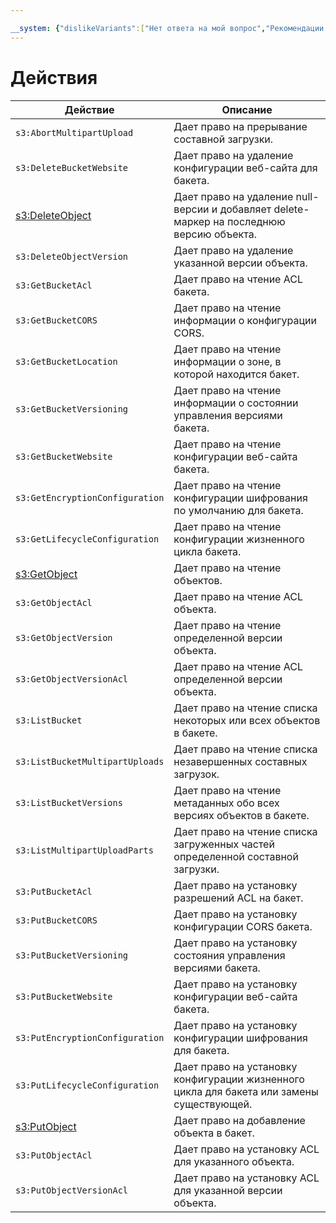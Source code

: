 ```yaml
---

__system: {"dislikeVariants":["Нет ответа на мой вопрос","Рекомендации не помогли","Содержание не соответствует заголовку","Другое"]}
---
```

# Действия

Действие | Описание
----- | -----
`s3:AbortMultipartUpload` | Дает право на прерывание составной загрузки.
`s3:DeleteBucketWebsite` | Дает право на удаление конфигурации веб-сайта для бакета.
[s3:DeleteObject](../object/delete.md) | Дает право на удаление null-версии и добавляет delete-маркер на последнюю версию объекта.
`s3:DeleteObjectVersion` | Дает право на удаление указанной версии объекта.
`s3:GetBucketAcl` | Дает право на чтение ACL бакета.
`s3:GetBucketCORS` | Дает право на чтение информации о конфигурации CORS.
`s3:GetBucketLocation` | Дает право на чтение информации о зоне, в которой находится бакет.
`s3:GetBucketVersioning` | Дает право на чтение информации о состоянии управления версиями бакета.
`s3:GetBucketWebsite` | Дает право на чтение конфигурации веб-сайта бакета.
`s3:GetEncryptionConfiguration` | Дает право на чтение конфигурации шифрования по умолчанию для бакета.
`s3:GetLifecycleConfiguration` | Дает право на чтение конфигурации жизненного цикла бакета.
[s3:GetObject](../object/get.md) | Дает право на чтение объектов.
`s3:GetObjectAcl` | Дает право на чтение ACL объекта.
`s3:GetObjectVersion` | Дает право на чтение определенной версии объекта.
`s3:GetObjectVersionAcl` | Дает право на чтение ACL определенной версии объекта.
`s3:ListBucket` | Дает право на чтение списка некоторых или всех объектов в бакете.
`s3:ListBucketMultipartUploads` | Дает право на чтение списка незавершенных составных загрузок.
`s3:ListBucketVersions` | Дает право на чтение метаданных обо всех версиях объектов в бакете.
`s3:ListMultipartUploadParts` | Дает право на чтение списка загруженных частей определенной составной загрузки.
`s3:PutBucketAcl` | Дает право на установку разрешений ACL на бакет.
`s3:PutBucketCORS` | Дает право на установку конфигурации CORS бакета.
`s3:PutBucketVersioning` | Дает право на установку состояния управления версиями бакета.
`s3:PutBucketWebsite` | Дает право на установку конфигурации веб-сайта бакета.
`s3:PutEncryptionConfiguration` | Дает право на установку конфигурации шифрования для бакета.
`s3:PutLifecycleConfiguration` | Дает право на установку конфигурации жизненного цикла для бакета или замены существующей.
[s3:PutObject](../object/upload.md) | Дает право на добавление объекта в бакет.
`s3:PutObjectAcl` | Дает право на установку ACL для указанного объекта.
`s3:PutObjectVersionAcl` | Дает право на установку ACL для указанной версии объекта.
